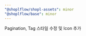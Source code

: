 ```yaml
---
"@shoplflow/shopl-assets": minor
"@shoplflow/base": minor
---
```


Pagination, Tag 스타일 수정 및 Icon 추가
